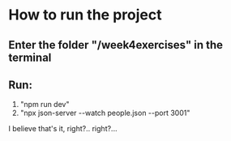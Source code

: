 # How to run the project

## Enter the folder "/week4exercises" in the terminal
## Run: 
1. "npm run dev"
2. "npx json-server --watch people.json --port 3001"

I believe that's it, right?.. right?...
